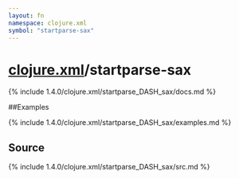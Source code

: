 ```yaml
---
layout: fn
namespace: clojure.xml
symbol: "startparse-sax"
---
```


# [clojure.xml](../)/startparse-sax

{% include 1.4.0/clojure.xml/startparse_DASH_sax/docs.md %}

##Examples

{% include 1.4.0/clojure.xml/startparse_DASH_sax/examples.md %}
## Source
{% include 1.4.0/clojure.xml/startparse_DASH_sax/src.md %}


